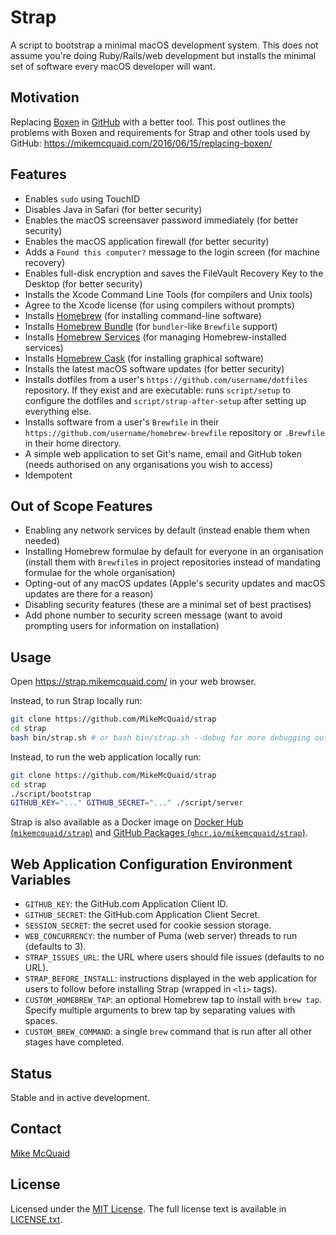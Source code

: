 # Strap

A script to bootstrap a minimal macOS development system. This does not assume you're doing Ruby/Rails/web development but installs the minimal set of software every macOS developer will want.

## Motivation

Replacing [Boxen](https://github.com/boxen/boxen) in [GitHub](https://github.com/) with a better tool. This post outlines the problems with Boxen and requirements for Strap and other tools used by GitHub: <https://mikemcquaid.com/2016/06/15/replacing-boxen/>

## Features

- Enables `sudo` using TouchID
- Disables Java in Safari (for better security)
- Enables the macOS screensaver password immediately (for better security)
- Enables the macOS application firewall (for better security)
- Adds a `Found this computer?` message to the login screen (for machine recovery)
- Enables full-disk encryption and saves the FileVault Recovery Key to the Desktop (for better security)
- Installs the Xcode Command Line Tools (for compilers and Unix tools)
- Agree to the Xcode license (for using compilers without prompts)
- Installs [Homebrew](https://brew.sh) (for installing command-line software)
- Installs [Homebrew Bundle](https://github.com/Homebrew/homebrew-bundle) (for `bundler`-like `Brewfile` support)
- Installs [Homebrew Services](https://github.com/Homebrew/homebrew-services) (for managing Homebrew-installed services)
- Installs [Homebrew Cask](https://github.com/Homebrew/homebrew-cask) (for installing graphical software)
- Installs the latest macOS software updates (for better security)
- Installs dotfiles from a user's `https://github.com/username/dotfiles` repository. If they exist and are executable: runs `script/setup` to configure the dotfiles and `script/strap-after-setup` after setting up everything else.
- Installs software from a user's `Brewfile` in their `https://github.com/username/homebrew-brewfile` repository or `.Brewfile` in their home directory.
- A simple web application to set Git's name, email and GitHub token (needs authorised on any organisations you wish to access)
- Idempotent

## Out of Scope Features

- Enabling any network services by default (instead enable them when needed)
- Installing Homebrew formulae by default for everyone in an organisation (install them with `Brewfile`s in project repositories instead of mandating formulae for the whole organisation)
- Opting-out of any macOS updates (Apple's security updates and macOS updates are there for a reason)
- Disabling security features (these are a minimal set of best practises)
- Add phone number to security screen message (want to avoid prompting users for information on installation)

## Usage

Open <https://strap.mikemcquaid.com/> in your web browser.

Instead, to run Strap locally run:

```bash
git clone https://github.com/MikeMcQuaid/strap
cd strap
bash bin/strap.sh # or bash bin/strap.sh --debug for more debugging output
```

Instead, to run the web application locally run:

```bash
git clone https://github.com/MikeMcQuaid/strap
cd strap
./script/bootstrap
GITHUB_KEY="..." GITHUB_SECRET="..." ./script/server
```

Strap is also available as a Docker image on [Docker Hub (`mikemcquaid/strap`)](https://hub.docker.com/repository/docker/mikemcquaid/strap) and [GitHub Packages (`ghcr.io/mikemcquaid/strap`)](https://github.com/users/MikeMcQuaid/packages/container/package/strap).

## Web Application Configuration Environment Variables

- `GITHUB_KEY`: the GitHub.com Application Client ID.
- `GITHUB_SECRET`: the GitHub.com Application Client Secret.
- `SESSION_SECRET`: the secret used for cookie session storage.
- `WEB_CONCURRENCY`: the number of Puma (web server) threads to run (defaults to 3).
- `STRAP_ISSUES_URL`: the URL where users should file issues (defaults to no URL).
- `STRAP_BEFORE_INSTALL`: instructions displayed in the web application for users to follow before installing Strap (wrapped in `<li>` tags).
- `CUSTOM_HOMEBREW_TAP`: an optional Homebrew tap to install with `brew tap`. Specify multiple arguments to brew tap by separating values with spaces.
- `CUSTOM_BREW_COMMAND`: a single `brew` command that is run after all other stages have completed.

## Status

Stable and in active development.

## Contact

[Mike McQuaid](mailto:mike@mikemcquaid.com)

## License

Licensed under the [MIT License](https://en.wikipedia.org/wiki/MIT_License).
The full license text is available in [LICENSE.txt](https://github.com/MikeMcQuaid/strap/blob/main/LICENSE.txt).
